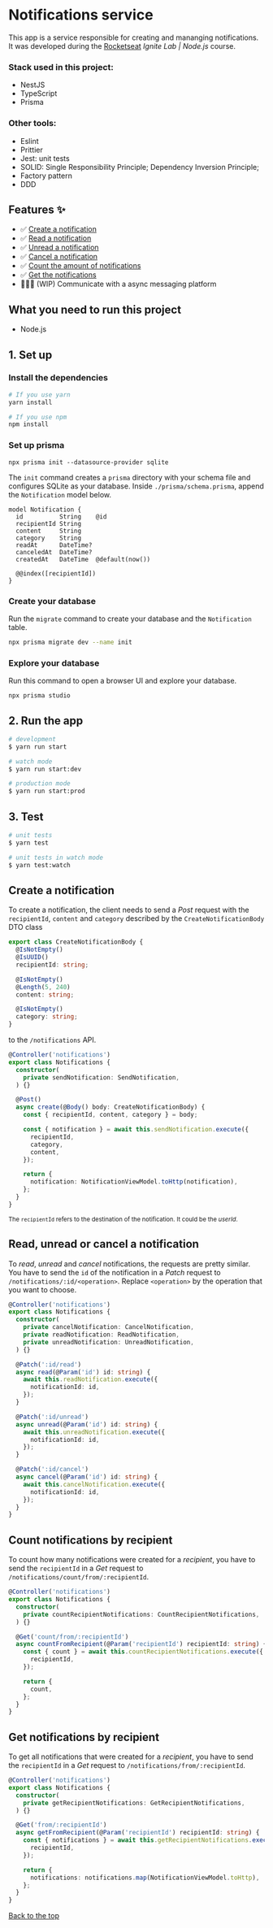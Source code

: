 # Notifications service

This app is a service responsible for creating and mananging notifications. It was developed during the [Rocketseat](https://github.com/Rocketseat) *Ignite Lab | Node.js* course.

### Stack used in this project:
- NestJS
- TypeScript
- Prisma

### Other tools:
- Eslint
- Prittier
- Jest: unit tests
- SOLID: Single Responsibility Principle; Dependency Inversion Principle;
- Factory pattern
- DDD

## Features ✨
- ✅ [Create a notification](#create-a-notification)
- ✅ [Read a notification](#read-unread-or-cancel-a-notification)
- ✅ [Unread a notification](#read-unread-or-cancel-a-notification)
- ✅ [Cancel a notification](#read-unread-or-cancel-a-notification)
- ✅ [Count the amount of notifications](#count-notifications-by-recipient)
- ✅ [Get the notifications](#get-notifications-by-recipient)
- 🙅🏽‍♂️ (WIP) Communicate with a async messaging platform

## What you need to run this project

- Node.js

## 1. Set up

### Install the dependencies
```bash
# If you use yarn
yarn install

# If you use npm
npm install
```

### Set up prisma

```
npx prisma init --datasource-provider sqlite
```

The `init` command creates a `prisma` directory with your schema file and configures SQLite as your database. Inside `./prisma/schema.prisma`, append the `Notification` model below.

```prisma
model Notification {
  id          String    @id
  recipientId String
  content     String
  category    String
  readAt      DateTime?
  canceledAt  DateTime?
  createdAt   DateTime  @default(now())

  @@index([recipientId])
}
```

### Create your database

Run the `migrate` command to create your database and the `Notification` table.

```bash
npx prisma migrate dev --name init
```

### Explore your database

Run this command to open a browser UI and explore your database.

```
npx prisma studio
```

## 2. Run the app
```bash
# development
$ yarn run start

# watch mode
$ yarn run start:dev

# production mode
$ yarn run start:prod
```

## 3. Test

```bash
# unit tests
$ yarn test

# unit tests in watch mode
$ yarn test:watch
```
## Create a notification
To create a notification, the client needs to send a *Post*
request with the `recipientId`, `content` and `category` described by the `CreateNotificationBody` DTO class

```ts
export class CreateNotificationBody {
  @IsNotEmpty()
  @IsUUID()
  recipientId: string;

  @IsNotEmpty()
  @Length(5, 240)
  content: string;

  @IsNotEmpty()
  category: string;
}
```

to the `/notifications` API.

```ts
@Controller('notifications')
export class Notifications {
  constructor(
    private sendNotification: SendNotification,
  ) {}

  @Post()
  async create(@Body() body: CreateNotificationBody) {
    const { recipientId, content, category } = body;

    const { notification } = await this.sendNotification.execute({
      recipientId,
      category,
      content,
    });

    return {
      notification: NotificationViewModel.toHttp(notification),
    };
  }
}
```

<sup>The `recipientId` refers to the destination of the notification. It could be  the *userId*.</sup>

## Read, unread or cancel a notification
To *read*, *unread* and *cancel* notifications, the requests are pretty similar. You have to send the `id` of the notification in a *Patch* request to `/notifications/:id/<operation>`. Replace `<operation>` by the operation that you want to choose.

```ts
@Controller('notifications')
export class Notifications {
  constructor(
    private cancelNotification: CancelNotification,
    private readNotification: ReadNotification,
    private unreadNotification: UnreadNotification,
  ) {}

  @Patch(':id/read')
  async read(@Param('id') id: string) {
    await this.readNotification.execute({
      notificationId: id,
    });
  }

  @Patch(':id/unread')
  async unread(@Param('id') id: string) {
    await this.unreadNotification.execute({
      notificationId: id,
    });
  }

  @Patch(':id/cancel')
  async cancel(@Param('id') id: string) {
    await this.cancelNotification.execute({
      notificationId: id,
    });
  }
}
```
## Count notifications by recipient
To count how many notifications were created for a *recipient*, you have to send
the `recipientId` in a *Get* request to `/notifications/count/from/:recipientId`.

```ts
@Controller('notifications')
export class Notifications {
  constructor(
    private countRecipientNotifications: CountRecipientNotifications,
  ) {}

  @Get('count/from/:recipientId')
  async countFromRecipient(@Param('recipientId') recipientId: string) {
    const { count } = await this.countRecipientNotifications.execute({
      recipientId,
    });

    return {
      count,
    };
  }
}
```

## Get notifications by recipient
To get all notifications that were created for a *recipient*, you have to send
the `recipientId` in a *Get* request to `/notifications/from/:recipientId`.

```ts
@Controller('notifications')
export class Notifications {
  constructor(
    private getRecipientNotifications: GetRecipientNotifications,
  ) {}

  @Get('from/:recipientId')
  async getFromRecipient(@Param('recipientId') recipientId: string) {
    const { notifications } = await this.getRecipientNotifications.execute({
      recipientId,
    });

    return {
      notifications: notifications.map(NotificationViewModel.toHttp),
    };
  }
}
```

[Back to the top](#notifications-service)
